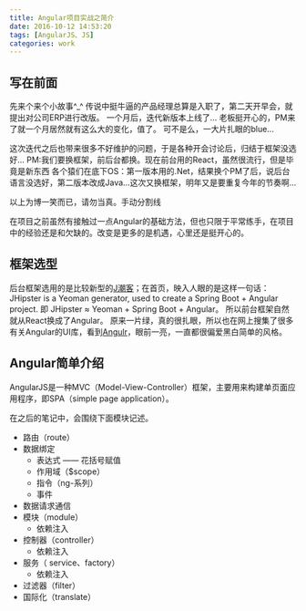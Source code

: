 ```yaml
---
title: Angular项目实战之简介
date: 2016-10-12 14:53:20
tags: [AngularJS、JS]
categories: work
---
```


## 写在前面
先来个来个小故事^_^
传说中挺牛逼的产品经理总算是入职了，第二天开早会，就提出对公司ERP进行改版。
一个月后，迭代新版本上线了...
老板挺开心的，PM来了就一个月居然就有这么大的变化，值了。
可不是么，一大片扎眼的blue...

这次迭代之后也带来很多不好维护的问题，于是各种开会讨论后，归结于框架没选好...
PM:我们要换框架，前后台都换。现在前台用的React，虽然很流行，但是毕竟是新东西
各个猿们在底下OS：第一版本用的.Net，结果换个PM了后，说后台语言没选好，第二版本改成Java...这次又换框架，明年又是要重复今年的节奏啊...

<!-- more -->

以上为博一笑而已，请勿当真。手动分割线

在项目之前虽然有接触过一点Angular的基础方法，但也只限于平常练手，在项目中的经验还是和欠缺的。改变是更多的是机遇，心里还是挺开心的。

## 框架选型
后台框架选用的是比较新型的[J潮客](https://jhipster.github.io/)；在首页，映入人眼的是这样一句话：JHipster is a Yeoman generator, used to create a Spring Boot + Angular project. 即 JHipster ≈ Yeoman + Spring Boot + Angular。 所以前台框架自然就从React换成了Angular。
原来一片绿，真的很扎眼，所以也在网上搜集了很多有关Angular的UI库，看到[Angulr](http://flatfull.com/themes/angulr/html/index.html)，眼前一亮，一直都很偏爱黑白简单的风格。

## Angular简单介绍
AngularJS是一种MVC（Model-View-Controller）框架，主要用来构建单页面应用程序，即SPA（simple page application）。

在之后的笔记中，会围绕下面模块记述。

- 路由（route）
- 数据绑定
    - 表达式 —— 花括号赋值
    - 作用域（$scope）
    - 指令（ng-系列）
    - 事件
- 数据请求通信
- 模块（module）
    - 依赖注入
- 控制器（controller）
    - 依赖注入
- 服务（ service、factory）
    - 依赖注入
- 过滤器（filter） 
- 国际化（translate）
